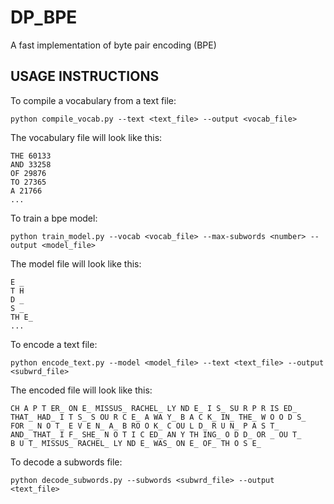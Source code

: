 # DP_BPE
A fast implementation of byte pair encoding (BPE)

USAGE INSTRUCTIONS
------------------

To compile a vocabulary from a text file:

    python compile_vocab.py --text <text_file> --output <vocab_file>

The vocabulary file will look like this:

    THE 60133
    AND 33258
    OF 29876
    TO 27365
    A 21766
    ...

To train a bpe model:

    python train_model.py --vocab <vocab_file> --max-subwords <number> --output <model_file>

The model file will look like this:

    E _
    T H
    D _
    S _
    TH E_  
    ...

To encode a text file:

    python encode_text.py --model <model_file> --text <text_file> --output <subwrd_file>

The encoded file will look like this:

    CH A P T ER_ ON E_ MISSUS_ RACHEL_ LY ND E_ I S_ SU R P R IS ED_
    THAT_ HAD_ I T S_ S OU R C E_ A WA Y_ B A C K_ IN_ THE_ W O O D S_
    FOR _ N O T_ E V E N_ A_ B RO O K_ C OU L D_ R U N_ P A S T_
    AND_ THAT_ I F_ SHE_ N O T I C ED_ AN Y TH ING_ O D D_ OR _ OU T_
    B U T_ MISSUS_ RACHEL_ LY ND E_ WAS_ ON E_ OF_ TH O S E_

To decode a subwords file:

    python decode_subwords.py --subwords <subwrd_file> --output <text_file>
